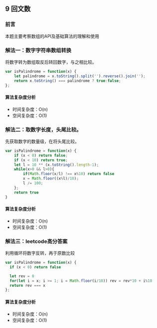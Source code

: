 ## 9 回文数

### 前言
本题主要考察数组的API及基础算法的理解和使用


### 解法一：数字字符串数组转换
将数字转为数组取反后转回数字，与之相比较。

```js
var isPalindrome = function(x) {
    let palindrome = x.toString().split('').reverse().join('');
    return x.toString() === palindrome ? true:false;
};
```
#### 算法复杂度分析
- 时间复杂度：O(n)
- 空间复杂度：O(1) 

### 解法二：取数字长度，头尾比较。
先获取数字的数量级，在将头尾比较。

```js
var isPalindrome = function(x) {
    if (x < 0) return false;
    if (x < 10) return true;
    let l = 10 ** (x.toString().length-1);
    while(x>0 && l>0){
        if(Math.floor(x/l) !== x%10) return false
        x = Math.floor((x%l)/10);
        l /= 100;
    };
    return true
}
```
#### 算法复杂度分析
- 时间复杂度：O(n)
- 空间复杂度：O(1) 

### 解法三：leetcode高分答案
利用循环将数字反转，再于原数比较

```js
var isPalindrome = function(x) {
  if (x < 0) return false

  let rev = 0
  for(let i = x; i >= 1; i = Math.floor(i/10)) rev = rev*10 + i%10
  return rev === x
};
```
#### 算法复杂度分析
- 时间复杂度：O(n)
- 空间复杂度：O(1) 
&nbsp;
    
